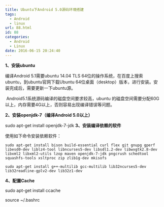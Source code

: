 ```yaml
---
title: Ubuntu下Android 5.0源码环境搭建
tags:
  - Android
  - linux
url: 88.html
id: 88
categories:
  - Android
  - Linux
date: 2016-06-15 20:24:40
---
```


**1、安装ubuntu**

编译Android 5.1需要ubuntu 14.04 TLS 64位的操作系统，在百度上搜索ubuntu，到ubuntu官网下载Ubuntu 64位桌面（desktop）版本，进行安装。安装完成后，需要更新一下ubuntu源。

 Android5.1系统源码编译的磁盘空间要求较高，ubuntu 的磁盘空间需要分配60G以上，内存需要4G以上，否则容易出现编译错误等问题。

**2、安装openjdk-7（编译Android 5.0以上）**

sudo apt-get install openjdk-7-jdk **3、安装编译依赖的软件**

使用如下命令安装依赖软件：

`sudo apt-get install bison build-essential curl flex git gnupg gperf libesd0-dev liblz4-tool libncurses5-dev libsdl1.2-dev libwxgtk2.8-dev libxml2 libxml2-utils lzop maven openjdk-7-jdk pngcrush schedtool squashfs-tools xsltproc zip zlib1g-dev mkisofs`

    sudo apt-get install g++-multilib gcc-multilib lib32ncurses5-dev lib32readline-gplv2-dev lib32z1-dev

**4、配置Cache**

sudo apt-get install ccache

source ~/.bashrc